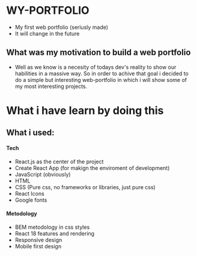 # WY-PORTFOLIO

-   My first web portfolio (seriusly made)
-   It will change in the future

## What was my motivation to build a web portfolio

- Well as we know is a necesity of todays dev's reality to show our habilities in a massive way. So in order to achive that goal i decided to do a simple but interesting web-portfolio in which i will show some of my most interesting projects.

# What i have learn by doing this

## What i used:

#### Tech

-   React.js as the center of the project
-   Create React App (for makign the enviroment of development)
-   JavaScript (obviously)
-   HTML
-   CSS (Pure css, no frameworks or libraries, just pure css)
-   React Icons
-   Google fonts

#### Metodology

-   BEM metodology in css styles
-   React 18 features and rendering
-   Responsive design
-   Mobile first design
